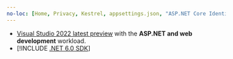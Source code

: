 ```yaml
---
no-loc: [Home, Privacy, Kestrel, appsettings.json, "ASP.NET Core Identity", cookie, Cookie, Blazor, "Blazor Server", "Blazor WebAssembly", "Identity", "Let's Encrypt", Razor, SignalR]
---
```

* [Visual Studio 2022 latest preview](https://visualstudio.microsoft.com/vs/preview/#download-preview) with the **ASP.NET and web development** workload.
* [!INCLUDE [.NET 6.0 SDK](~/includes/6.0-SDK.md)]
